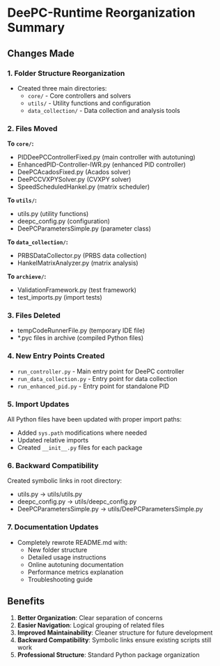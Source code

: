 # DeePC-Runtime Reorganization Summary

## Changes Made

### 1. Folder Structure Reorganization
- Created three main directories:
  - `core/` - Core controllers and solvers
  - `utils/` - Utility functions and configuration
  - `data_collection/` - Data collection and analysis tools

### 2. Files Moved
**To `core/`:**
- PIDDeePCControllerFixed.py (main controller with autotuning)
- EnhancedPID-Controller-IWR.py (enhanced PID controller)
- DeePCAcadosFixed.py (Acados solver)
- DeePCCVXPYSolver.py (CVXPY solver)
- SpeedScheduledHankel.py (matrix scheduler)

**To `utils/`:**
- utils.py (utility functions)
- deepc_config.py (configuration)
- DeePCParametersSimple.py (parameter class)

**To `data_collection/`:**
- PRBSDataCollector.py (PRBS data collection)
- HankelMatrixAnalyzer.py (matrix analysis)

**To `archieve/`:**
- ValidationFramework.py (test framework)
- test_imports.py (import tests)

### 3. Files Deleted
- tempCodeRunnerFile.py (temporary IDE file)
- *.pyc files in archive (compiled Python files)

### 4. New Entry Points Created
- `run_controller.py` - Main entry point for DeePC controller
- `run_data_collection.py` - Entry point for data collection
- `run_enhanced_pid.py` - Entry point for standalone PID

### 5. Import Updates
All Python files have been updated with proper import paths:
- Added `sys.path` modifications where needed
- Updated relative imports
- Created `__init__.py` files for each package

### 6. Backward Compatibility
Created symbolic links in root directory:
- utils.py → utils/utils.py
- deepc_config.py → utils/deepc_config.py
- DeePCParametersSimple.py → utils/DeePCParametersSimple.py

### 7. Documentation Updates
- Completely rewrote README.md with:
  - New folder structure
  - Detailed usage instructions
  - Online autotuning documentation
  - Performance metrics explanation
  - Troubleshooting guide

## Benefits
1. **Better Organization**: Clear separation of concerns
2. **Easier Navigation**: Logical grouping of related files
3. **Improved Maintainability**: Cleaner structure for future development
4. **Backward Compatibility**: Symbolic links ensure existing scripts still work
5. **Professional Structure**: Standard Python package organization